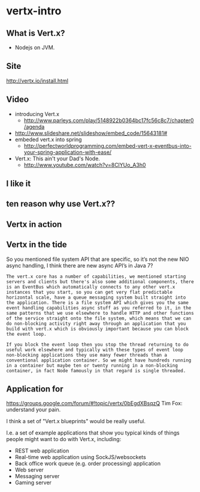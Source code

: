 vertx-intro
==========

## What is Vert.x?
  * Nodejs on JVM.
  
##
## Site
http://vertx.io/install.html

## Video
- introducing Vert.x
  * http://www.parleys.com/play/5148922b0364bc17fc56c8c7/chapter0/agenda
- http://www.slideshare.net/slideshow/embed_code/15643181#
- embeded vert.x into spring
  * http://perfectworldprogramming.com/embed-vert-x-eventbus-into-your-spring-application-with-ease/
- Vert.x: This ain't your Dad's Node.
	* http://www.youtube.com/watch?v=8ClYUo_A3h0


## I like it



## ten reason why use Vert.x??


## Vertx in action


## Vertx in the tide


So you mentioned file system API that are specific, so it’s not the new NIO async handling, I think there are new async API’s in Java 7? 

	The vert.x core has a number of capabilities, we mentioned starting servers and clients but there's also some additional components, there is an EventBus which automatically connects to any other vert.x instances that you start, so you can get very flat predictable horizontal scale, have a queue messaging system built straight into the application. There is a file system API which gives you the same event handling capabilities async stuff as you referred to it, in the same patterns that we use elsewhere to handle HTTP and other functions of the service straight onto the file system, which means that we can do non-blocking activity right away through an application that you build with vert.x which is obviously important because you can block the event loop. 

	If you block the event loop then you stop the thread returning to do useful work elsewhere and typically with these types of event loop non-blocking applications they use many fewer threads than a conventional application container. So we might have hundreds running in a container but maybe ten or twenty running in a non-blocking container, in fact Node famously in that regard is single threaded.


## Application for  
  https://groups.google.com/forum/#!topic/vertx/0bEgdXBsqzQ
  Tim Fox:
   understand your pain. 

I think a set of "Vert.x blueprints" would be really useful. 

I.e. a set of example applications that show you typical kinds of things 
people might want to do with Vert.x, including: 

* REST web application 
* Real-time web application using SockJS/websockets 
* Back office work queue (e.g. order processing) application 
* Web server 
* Messaging server 
* Gaming server 

